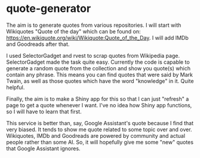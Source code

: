 # quote-generator
The aim is to generate quotes from various repositories. I will start with Wikiquotes "Quote of the day" which can be found on: https://en.wikiquote.org/wiki/Wikiquote:Quote_of_the_Day. I will add IMDb and Goodreads after that. 

I used SelectorGadget and rvest to scrap quotes from Wikipedia page. SelectorGadget made the task quite easy. Currently the code is capable to generate a random quote from the collection and show you quote(s) which contain any phrase. This means you can find quotes that were said by Mark Twain, as well as those quotes which have the word "knowledge" in it. Quite helpful.

Finally, the aim is to make a Shiny app for this so that I can just "refresh" a page to get a quote whenever I want. I've no idea how Shiny app functions, so I will have to learn that first.

This service is better than, say, Google Assistant's quote because I find that very biased. It tends to show me quote related to some topic over and over. Wikiquotes, IMDb and Goodreads are powered by community and actual people rather than some AI. So, it will hopefully give me some "new" quotes that Google Assistant ignores.
